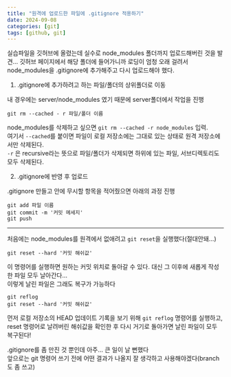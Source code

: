 ```yaml
---
title: "원격에 업로드한 파일에 .gitignore 적용하기"
date: 2024-09-08
categories: [git]
tags: [github, git]
---
```


실습파일을 깃허브에 올렸는데 실수로 node_modules 폴더까지 업로드해버린 것을 발견...
깃허브 페이지에서 해당 폴더에 들어가니까 로딩이 엄청 오래 걸려서 node_modules을 .gitignore에 추가해주고 다시 업로드해야 했다.

1. .gitignore에 추가하려고 하는 파일/폴더의 상위폴더로 이동

내 경우에는 server/node_modules 였기 때문에 server폴더에서 작업을 진행

```plaintext
git rm --cached - r 파일/폴더 이름
```
node_modules를 삭제하고 싶으면 `git rm --cached -r node_modules` 입력. <br>
여기서 `--cached`를 붙이면 파일이 로컬 저장소에는 그대로 있는 상태로 원격 저장소에서만 삭제된다. <br>
`-r` 은 recursive라는 뜻으로 파일/폴더가 삭제되면 하위에 있는 파일, 서브디렉토리도 모두 삭제된다. <br>

2. .gitignore에 반영 후 업로드

.gitignore 만들고 안에 무시할 항목을 적어줬으면 아래의 과정 진행

```plaintext
git add 파일 이름
git commit -m '커밋 메세지'
git push
```

<hr />

처음에는 node_modules를 원격에서 없애려고 `git reset`을 실행했다(절대안돼...)

```plaintext
git reset --hard '커밋 해쉬값'
```
이 명령어를 실행하면 원하는 커밋 위치로 돌아갈 수 있다. 대신 그 이후에 새롭게 작성한 파일 모두 날아간다...<br>
이렇게 날린 파일은 그래도 복구가 가능하다

```plaintext
git reflog 
git reset --hard '커밋 해쉬값'
```
먼저 로컬 저장소의 HEAD 업데이트 기록을 보기 위해 `git reflog` 명령어를 실행하고, reset 명령어로 날려버린 해쉬값을 확인한 후 다시 거기로 돌아가면 날린 파일이 모두 복구된다!<br>




.gitignore를 좀 만진 것 뿐인데 아주... 큰 일이 날 뻔했다<br>
앞으로는 git 명령어 쓰기 전에 어떤 결과가 나올지 잘 생각하고 사용해야겠다(branch도 좀 쓰고)






